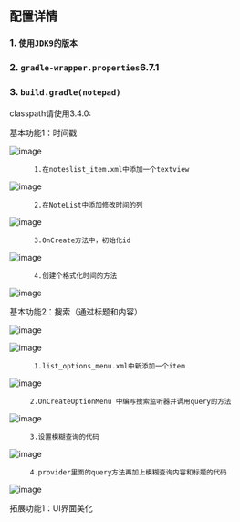 ## 配置详情

### 1. `使用JDK9的版本`

### 2. `gradle-wrapper.properties`6.7.1

### 3.  `build.gradle(notepad)`
classpath请使用3.4.0:

基本功能1：时间戳

![image](https://github.com/user-attachments/assets/9b0ba41d-971c-473f-a413-97e2f421f00d)

          1.在noteslist_item.xml中添加一个textview
          
![image](https://github.com/user-attachments/assets/a963db00-fcc6-4139-9440-4686d1810f60)

          2.在NoteList中添加修改时间的列
          
 ![image](https://github.com/user-attachments/assets/d3415673-700e-46dd-bde7-8da45c34994c)
 
          3.OnCreate方法中，初始化id
          
 ![image](https://github.com/user-attachments/assets/32cba258-00fd-40dc-b105-31fd45fe4db2)
 
          4.创建个格式化时间的方法
          
 ![image](https://github.com/user-attachments/assets/14df91b2-ae79-4c67-81ac-c94089271557)

基本功能2：搜索（通过标题和内容）

![image](https://github.com/user-attachments/assets/45e2b0aa-9e55-4dde-af0d-9f33bb4f8f9f)

![image](https://github.com/user-attachments/assets/75ecbee6-38b4-47b4-bc9c-ace7e5f363d9)

          1.list_options_menu.xml中新添加一个item
          
![image](https://github.com/user-attachments/assets/7ab5ef2b-6532-4f55-ac6a-ca9419301ad9)

         2.OnCreateOptionMenu 中编写搜索监听器并调用query的方法
         
![image](https://github.com/user-attachments/assets/f3047f2e-5a61-4f74-b051-c640e9eb788e)

         3.设置模糊查询的代码
         
 ![image](https://github.com/user-attachments/assets/5ddf4262-14dc-47e4-b60a-9b51788a5f3e)
 
         4.provider里面的query方法再加上模糊查询内容和标题的代码
         
 ![image](https://github.com/user-attachments/assets/0bc667b4-9717-4213-92e5-2a64c6ec9c14)

拓展功能1：UI界面美化
